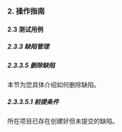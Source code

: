 ### 2. 操作指南

#### 2.3 测试用例

##### 2.3.3 缺陷管理

##### 2.3.3.5 删除缺陷

本节为您具体介绍如何删除缺陷。

##### 2.3.3.5.1 前提条件

所在项目已存在创建好但未提交的缺陷。
